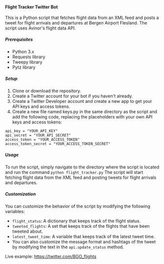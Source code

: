 #### Flight Tracker Twitter Bot

This is a Python script that fetches flight data from an XML feed and posts a tweet for flight arrivals and departures at Bergen Airport Flesland. The script uses Avinor's flight data API.

##### Prerequisites
  - Python 3.x
  - Requests library
  - Tweepy library
  - Pytz library
  
##### Setup
1. Clone or download the repository.
2. Create a Twitter account for your bot if you haven't already.
3. Create a Twitter Developer account and create a new app to get your API keys and access tokens.
4. Create a new file named keys.py in the same directory as the script and add the following code, replacing the placeholders with your own API keys and access tokens:

```
api_key = "YOUR_API_KEY"
api_secret = "YOUR_API_SECRET"
access_token = "YOUR_ACCESS_TOKEN"
access_token_secret = "YOUR_ACCESS_TOKEN_SECRET"
```

##### Usage

To run the script, simply navigate to the directory where the script is located and run the command
`python flight_tracker.py`
The script will start fetching flight data from the XML feed and posting tweets for flight arrivals and departures.

##### Customization

You can customize the behavior of the script by modifying the following variables:

+ `flight_status`: A dictionary that keeps track of the flight status.
+ `tweeted_flights`: A set that keeps track of the flights that have been tweeted about.
+ `latest_tweet_time`: A variable that keeps track of the latest tweet time.
+ You can also customize the message format and hashtags of the tweet by modifying the text in the `api.update_status` method.

Live example: https://twitter.com/BGO_flights
